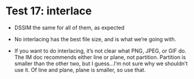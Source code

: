 # Test 17: interlace

* DSSIM the same for all of them, as expected

* No interlacing has the best file size, and is what we’re going with.

* If you want to do interlacing, it’s not clear what PNG, JPEG, or GIF do. The IM doc recommends either line or plane, not partition. Partition is smaller than the other two, but I guess…I’m not sure why we shouldn’t use it. Of line and plane, plane is smaller, so use that.